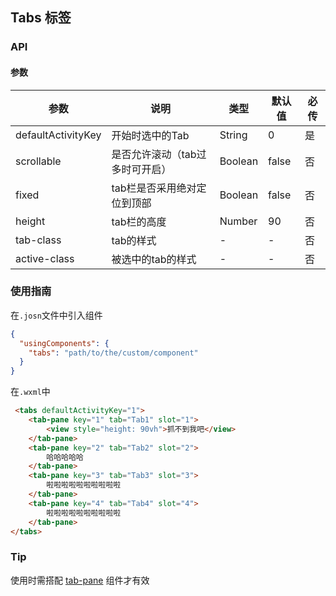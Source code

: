 ## Tabs 标签

### API

#### 参数
| 参数       | 说明      | 类型       | 默认值       | 必传      |
|-----------|-----------|-----------|-------------|-------------|
| defaultActivityKey | 开始时选中的Tab | String | 0 | 是 |
| scrollable | 是否允许滚动（tab过多时可开启） | Boolean | false | 否 |
| fixed | tab栏是否采用绝对定位到顶部 | Boolean | false | 否 |
| height | tab栏的高度 | Number | 90 | 否 |
| tab-class | tab的样式 | - | - | 否 |
| active-class | 被选中的tab的样式 | - | - | 否 |

### 使用指南
在`.josn`文件中引入组件
```json
{
  "usingComponents": {
    "tabs": "path/to/the/custom/component"
  }
}
```
在`.wxml`中
```html
 <tabs defaultActivityKey="1">
    <tab-pane key="1" tab="Tab1" slot="1">
        <view style="height: 90vh">抓不到我吧</view>
    </tab-pane>
    <tab-pane key="2" tab="Tab2" slot="2">
        哈哈哈哈哈
    </tab-pane>
    <tab-pane key="3" tab="Tab3" slot="3">
        啦啦啦啦啦啦啦啦啦啦
    </tab-pane>
    <tab-pane key="4" tab="Tab4" slot="4">
        啦啦啦啦啦啦啦啦啦啦
    </tab-pane>
</tabs>
```

### Tip
使用时需搭配 [tab-pane](https://github.com/wya-team/wya-mc/blob/master/components/utils/tab-pane/README.md) 组件才有效